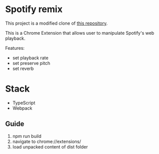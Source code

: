 
# Spotify remix

This project is a modified clone of [this repository](https://github.com/rnikko/spotify-playback-speed).

This is a Chrome Extension that allows user to manipulate Spotify's web playback.

Features:

 - set playback rate
 - set preserve pitch
 - set reverb

# Stack

 - TypeScript
 - Webpack

## Guide

1. npm run build
2. navigate to chrome://extensions/
3. load unpacked content of dist folder